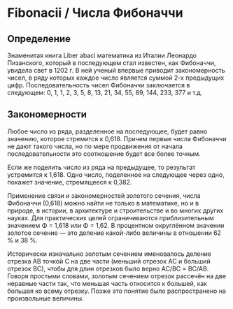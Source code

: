 # Fibonacii / Числа Фибоначчи

## Определение
Знаменитая книга Liber abaci математика из Италии Леонардо Пизанского, 
который в последующем стал известен, как Фибоначчи, увидела свет в 1202 г. 
В ней ученый впервые приводит закономерность чисел, в ряду которых каждое число является суммой 2-х предыдущих цифр. 
Последовательность чисел Фибоначчи заключается в следующем: 0, 1, 1, 2, 3, 5, 8, 13, 21, 34, 55, 89, 144, 233, 377 и т.д.

## Закономерности
Любое число из ряда, разделенное на последующее, будет равно значению, которое стремится к 0,618. 
Причем первые числа Фибоначчи не дают такого числа, но по мере продвижения от начала последовательности это соотношение 
будет все более точным. 

Если же поделить число из ряда на предыдущее, то результат устремится к 1,618. 
Одно число, поделенное на следующее через одно, покажет значение, стремящееся к 0,382. 

Применение связи и закономерностей золотого сечения, числа Фибоначчи (0,618) можно найти не только в математике, 
но и в природе, в истории, в архитектуре и строительстве и во многих других науках. 
Для практических целей ограничиваются приблизительным значением Φ = 1,618 или Φ = 1,62. 
В процентном округлённом значении золотое сечение — это деление какой-либо величины в отношении 62 % и 38 %. 

Исторически изначально золотым сечением именовалось деление отрезка АВ точкой С на две части (меньший отрезок АС 
и больший отрезок ВС), чтобы для длин отрезков было верно AC/BC = BC/AВ. Говоря простыми словами, 
золотым сечением отрезок рассечён на две неравные части так, что меньшая часть относится к большей, 
как большая ко всему отрезку. Позже это понятие было распространено на произвольные величины.
